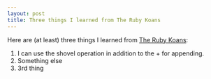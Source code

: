 ```yaml
---
layout: post
title: Three things I learned from The Ruby Koans
---
```


Here are (at least) three things I learned from [The Ruby Koans](http://rubykoans.com/):
 1. I can use the shovel operation in addition to the + for appending. 
 2. Something else
 3. 3rd thing

